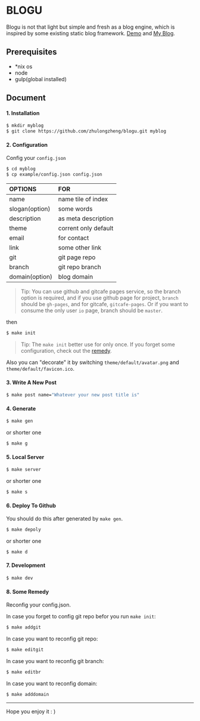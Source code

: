 # BLOGU

Blogu is not that light but simple and fresh as a blog engine, which is
inspired by some existing static blog framework. [Demo][] and [My Blog][].


## Prerequisites

+ *nix os
+ node
+ gulp(global installed)

## Document

#### 1. Installation

```bash
$ mkdir myblog
$ git clone https://github.com/zhulongzheng/blogu.git myblog
```

#### 2. Configuration

Config your `config.json`
```bash
$ cd myblog
$ cp example/config.json config.json
```

| OPTIONS        | FOR                  |
| :------------- | :------------------- |
| name           | name tile of index   |
| slogan(option) | some words           |
| description    | as meta description  |
| theme          | corrent only default |
| email          | for contact          |
| link           | some other link      |
| git            | git page repo        |
| branch         | git repo branch      |
| domain(option) | blog domain          |

> Tip: You can use github and gitcafe pages service, so the branch option is
required, and if you use github page for project, `branch` should be `gh-pages`,
and for gitcafe, `gitcafe-pages`. Or if you want to consume the only user `io`
page, branch should be `master`.

then

```bash
$ make init
```
> Tip: The `make init` better use for only once. If you forget some
configuration, check out the [remedy][].

Also you can "decorate" it by switching `theme/default/avatar.png` and
`theme/default/favicon.ico`.


#### 3. Write A New Post

```bash
$ make post name="Whatever your new post title is"
```

#### 4. Generate

```bash
$ make gen
```
or shorter one

```bash
$ make g
```

#### 5. Local Server

```bash
$ make server
```
or shorter one

```bash
$ make s
```

#### 6. Deploy To Github

You should do this after generated by `make gen`.

```bash
$ make depoly
```
or shorter one

```bash
$ make d
```

#### 7. Development

```bash
$ make dev
```

#### 8. Some Remedy
Reconfig your config.json.

In case you forget to config git repo befor you run `make init`:
```bash
$ make addgit
```

In case you want to reconfig git repo:
```bash
$ make editgit
```

In case you want to reconfig git branch:
```bash
$ make editbr
```

In case you want to reconfig domain:
```bash
$ make adddomain
```

---
Hope you enjoy it : )

[Demo]: http://2hu.gitcafe.io/blogudemo
[My Blog]: http://2hu.me
[remedy]: #8-some-remedy

